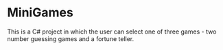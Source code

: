 # MiniGames

This is a C# project in which the user can select one of three games - two number guessing games and a fortune teller.
